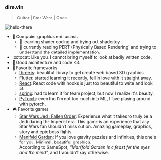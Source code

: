 ### dire.vin
> Guitar | Star Wars | Code
> 
![hello-there](https://user-images.githubusercontent.com/14026308/130320980-1d47f448-4ef4-4379-9949-03a5b2845496.gif)

- :rabbit2: Computer graphics enthusiast.
  - 🌱 learning shader coding and trying out shadertoy
  - 🔭 currently reading PBRT (Physically Based Rendering) and trying to understand the detailed implementation.
- :octocat: Like you, I cannot bring myself to look at badly written code.
- :gem: Good architecture and code <3.
- 🌿 Favorite frameworks
  - [three.js](https://threejs.org/): beautiful library to get create web based 3D graphics
  - [Flutter](https://flutter.dev/): started learning it recently, fell in love with it straight away.
  - [React](https://reactjs.org/): React code with hooks is just too beautiful to write and look at.
  - [spring](https://spring.io/projects/spring-boot): had to learn it for team project, but now I realize it's beauty.
  - [PyTorch](https://pytorch.org/): even tho I'm not too much into ML, I love playing around with pytorch.
- 🎮 Favorite games
  - [Star Wars Jedi: Fallen Order](https://www.ea.com/en-gb/games/starwars/jedi-fallen-order): Experience what it takes to truly be a Jedi during the Imperial era. This game is an experience that any Star Wars fan shouldn't miss out on. Amazing gameplay, graphics, story and epic boss fights.
  - [Manifold Garden](https://manifold.garden/): If you love gravity puzzles and infinities, this one's for you. Minimal, beautiful graphics. <br/>According to GameSpot, *"Manifold Garden is a feast for the eyes and the mind"*, and I wouldn't say otherwise.
